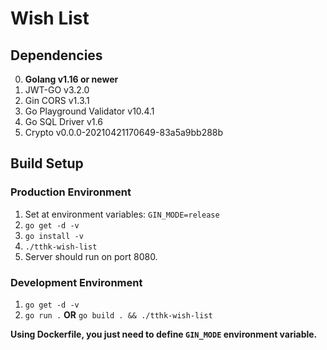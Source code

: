 # Wish List
## Dependencies
0. **Golang v1.16 or newer**
1. JWT-GO v3.2.0
2. Gin CORS v1.3.1
3. Go Playground Validator v10.4.1
4. Go SQL Driver v1.6
5. Crypto v0.0.0-20210421170649-83a5a9bb288b
## Build Setup
### Production Environment
1. Set at environment variables: `GIN_MODE=release`
2. `go get -d -v`
3. `go install -v`
4. `./tthk-wish-list`
5. Server should run on port 8080.
### Development Environment
1. `go get -d -v`
2. `go run .` **OR** `go build . && ./tthk-wish-list`

**Using Dockerfile, you just need to define `GIN_MODE` environment variable.**

